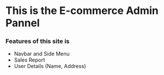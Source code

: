 # This is the E-commerce Admin Pannel 

<h3>
Features of this site is 
</h3>
<ul>
    <li> Navbar and Side Menu</li>
    <li> Sales Report </li>
    <li> User Details (Name, Address) </li>
</ul>